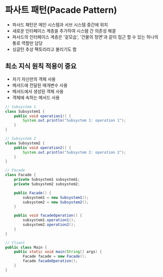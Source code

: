 # 파사트 패턴(Pacade Pattern)
- 파사드 패턴은 메인 시스템과 서브 시스템 중간에 위치
- 새로운 인터페이스 계층을 추가하여 시스템 간 의존성 해결
- 파사드의 인터페이스 계층은 '겉모습', '건물의 정면'과 같이 접근 할 수 있는 하나의 통로 역할만 담당
- 싱글턴 추상 팩토리라고 불리기도 함

## 최소 지식 원칙 적용이 중요
- 자기 자신만의 객체 사용
- 메서드에 전달된 매개변수 사용
- 메서드에서 생성된 객체 사용
- 객체에 속하는 메서드 사용

```java
// Subsystem 1
class Subsystem1 {
    public void operation1() {
        System.out.println("Subsystem 1: operation 1");
    }
}

// Subsystem 2
class Subsystem2 {
    public void operation2() {
        System.out.println("Subsystem 2: operation 2");
    }
}

// Facade
class Facade {
    private Subsystem1 subsystem1;
    private Subsystem2 subsystem2;

    public Facade() {
        subsystem1 = new Subsystem1();
        subsystem2 = new Subsystem2();
    }

    public void facadeOperation() {
        subsystem1.operation1();
        subsystem2.operation2();
    }
}

// Client
public class Main {
    public static void main(String[] args) {
        Facade facade = new Facade();
        facade.facadeOperation();
    }
}
```